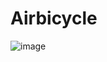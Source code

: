 ﻿# Airbicycle

![image](https://github.com/user-attachments/assets/7b4aadb4-eb66-42f5-81c7-35730e40ae50)
